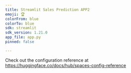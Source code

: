 ```yaml
---
title: Streamlit Sales Prediction APP2
emoji: 🏆
colorFrom: blue
colorTo: blue
sdk: streamlit
sdk_version: 1.21.0
app_file: app.py
pinned: false

---
```


Check out the configuration reference at https://huggingface.co/docs/hub/spaces-config-reference
